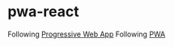 # pwa-react
Following [Progressive Web App](https://medium.com/@addyosmani/progressive-web-apps-with-react-js-part-i-introduction-50679aef2b12)
Following [PWA](https://hackernoon.com/a-beginners-guide-to-progressive-web-apps-the-frontend-web-424b6d697e35)